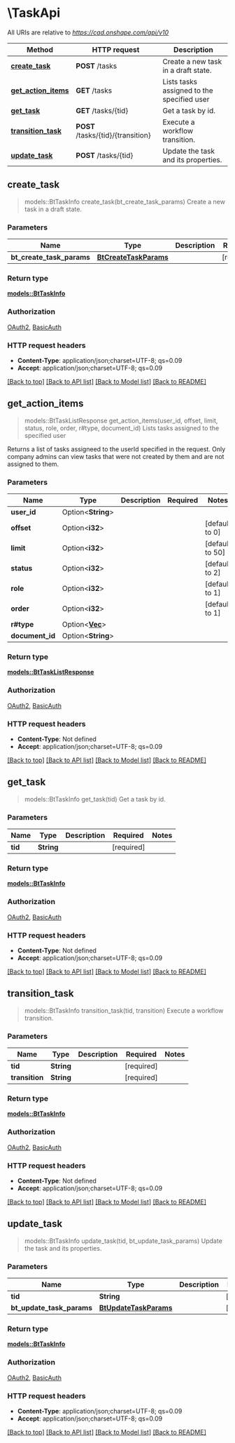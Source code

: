 # \TaskApi

All URIs are relative to *https://cad.onshape.com/api/v10*

Method | HTTP request | Description
------------- | ------------- | -------------
[**create_task**](TaskApi.md#create_task) | **POST** /tasks | Create a new task in a draft state.
[**get_action_items**](TaskApi.md#get_action_items) | **GET** /tasks | Lists tasks assigned to the specified user
[**get_task**](TaskApi.md#get_task) | **GET** /tasks/{tid} | Get a task by id.
[**transition_task**](TaskApi.md#transition_task) | **POST** /tasks/{tid}/{transition} | Execute a workflow transition.
[**update_task**](TaskApi.md#update_task) | **POST** /tasks/{tid} | Update the task and its properties.



## create_task

> models::BtTaskInfo create_task(bt_create_task_params)
Create a new task in a draft state.

### Parameters


Name | Type | Description  | Required | Notes
------------- | ------------- | ------------- | ------------- | -------------
**bt_create_task_params** | [**BtCreateTaskParams**](BtCreateTaskParams.md) |  | [required] |

### Return type

[**models::BtTaskInfo**](BTTaskInfo.md)

### Authorization

[OAuth2](../README.md#OAuth2), [BasicAuth](../README.md#BasicAuth)

### HTTP request headers

- **Content-Type**: application/json;charset=UTF-8; qs=0.09
- **Accept**: application/json;charset=UTF-8; qs=0.09

[[Back to top]](#) [[Back to API list]](../README.md#documentation-for-api-endpoints) [[Back to Model list]](../README.md#documentation-for-models) [[Back to README]](../README.md)


## get_action_items

> models::BtTaskListResponse get_action_items(user_id, offset, limit, status, role, order, r#type, document_id)
Lists tasks assigned to the specified user

Returns a list of tasks assigneed to the userId specified in the request. Only company admins can view tasks that were not created by them and are not assigned to them.

### Parameters


Name | Type | Description  | Required | Notes
------------- | ------------- | ------------- | ------------- | -------------
**user_id** | Option<**String**> |  |  |
**offset** | Option<**i32**> |  |  |[default to 0]
**limit** | Option<**i32**> |  |  |[default to 50]
**status** | Option<**i32**> |  |  |[default to 2]
**role** | Option<**i32**> |  |  |[default to 1]
**order** | Option<**i32**> |  |  |[default to 1]
**r#type** | Option<[**Vec<String>**](String.md)> |  |  |
**document_id** | Option<**String**> |  |  |

### Return type

[**models::BtTaskListResponse**](BTTaskListResponse.md)

### Authorization

[OAuth2](../README.md#OAuth2), [BasicAuth](../README.md#BasicAuth)

### HTTP request headers

- **Content-Type**: Not defined
- **Accept**: application/json;charset=UTF-8; qs=0.09

[[Back to top]](#) [[Back to API list]](../README.md#documentation-for-api-endpoints) [[Back to Model list]](../README.md#documentation-for-models) [[Back to README]](../README.md)


## get_task

> models::BtTaskInfo get_task(tid)
Get a task by id.

### Parameters


Name | Type | Description  | Required | Notes
------------- | ------------- | ------------- | ------------- | -------------
**tid** | **String** |  | [required] |

### Return type

[**models::BtTaskInfo**](BTTaskInfo.md)

### Authorization

[OAuth2](../README.md#OAuth2), [BasicAuth](../README.md#BasicAuth)

### HTTP request headers

- **Content-Type**: Not defined
- **Accept**: application/json;charset=UTF-8; qs=0.09

[[Back to top]](#) [[Back to API list]](../README.md#documentation-for-api-endpoints) [[Back to Model list]](../README.md#documentation-for-models) [[Back to README]](../README.md)


## transition_task

> models::BtTaskInfo transition_task(tid, transition)
Execute a workflow transition.

### Parameters


Name | Type | Description  | Required | Notes
------------- | ------------- | ------------- | ------------- | -------------
**tid** | **String** |  | [required] |
**transition** | **String** |  | [required] |

### Return type

[**models::BtTaskInfo**](BTTaskInfo.md)

### Authorization

[OAuth2](../README.md#OAuth2), [BasicAuth](../README.md#BasicAuth)

### HTTP request headers

- **Content-Type**: Not defined
- **Accept**: application/json;charset=UTF-8; qs=0.09

[[Back to top]](#) [[Back to API list]](../README.md#documentation-for-api-endpoints) [[Back to Model list]](../README.md#documentation-for-models) [[Back to README]](../README.md)


## update_task

> models::BtTaskInfo update_task(tid, bt_update_task_params)
Update the task and its properties.

### Parameters


Name | Type | Description  | Required | Notes
------------- | ------------- | ------------- | ------------- | -------------
**tid** | **String** |  | [required] |
**bt_update_task_params** | [**BtUpdateTaskParams**](BtUpdateTaskParams.md) |  | [required] |

### Return type

[**models::BtTaskInfo**](BTTaskInfo.md)

### Authorization

[OAuth2](../README.md#OAuth2), [BasicAuth](../README.md#BasicAuth)

### HTTP request headers

- **Content-Type**: application/json;charset=UTF-8; qs=0.09
- **Accept**: application/json;charset=UTF-8; qs=0.09

[[Back to top]](#) [[Back to API list]](../README.md#documentation-for-api-endpoints) [[Back to Model list]](../README.md#documentation-for-models) [[Back to README]](../README.md)

